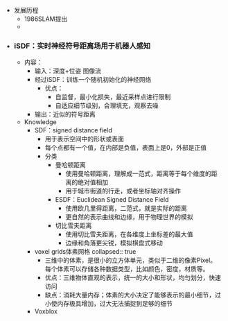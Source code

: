 - 发展历程
	- 1986SLAM提出
	-
- ### iSDF：实时神经符号距离场用于机器人感知
	- 内容：
		- 输入：深度+位姿 图像流
		- 经过iSDF：训练一个随机初始化的神经网络
			- 优点：
				- 自监督，最小化损失，最近采样点进行限制
				- 自适应细节级别，合理填充，观察去噪
		- 输出：近似的符号距离
	- Knowledge
		- SDF：signed distance field
			- 用于表示空间中的形状或表面
			- 每个点都有一个值，在内部是负值，表面上是0，外部是正值
			- 分类
				- 曼哈顿距离
					- 使用曼哈顿距离，理解成一范式，距离等于每个维度的距离的绝对值相加
					- 用于城市街道的行走，或者坐标轴对齐操作
				- ESDF：Euclidean Signed Distance Field
					- 使用欧几里得距离，二范式，就是实际的距离
					- 更自然的表示曲线和边缘，用于物理世界的模拟
				- 切比雪夫距离
					- 使用切比雪夫距离，在各维度上坐标差的最大值
					- 边缘和角落更尖锐，模拟棋盘式移动
		- voxel grids体素网格
		  collapsed:: true
			- 三维中的体素，是很小的立方体单元，类似于二维的像素Pixel。每个体素可以存储各种数据类型，比如颜色，密度，材质等。
			- 优点：三维物体直观的表示，统一的大小和形状，均匀划分，快速访问
			- 缺点：消耗大量内存；体素的大小决定了能够表示的最小细节，过小使内存极具增加，过大无法捕捉到足够的细节
		- Voxblox